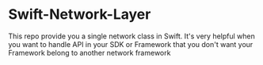 # Swift-Network-Layer
This repo provide you a single network class in Swift. It's very helpful when you want to handle API in your SDK or Framework that you don't want your Framework belong to another network framework

